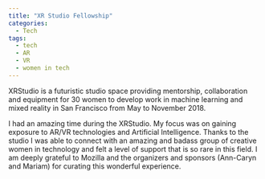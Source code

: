 ```yaml
---
title: "XR Studio Fellowship"
categories:
  - Tech
tags:
  - tech
  - AR
  - VR
  - women in tech
---
```


XRStudio is a futuristic studio space providing mentorship, collaboration and equipment for 30 women to develop work in machine learning and mixed reality in San Francisco from May to November 2018.

I had an amazing time during the XRStudio. My focus was on gaining exposure to AR/VR technologies and Artificial Intelligence. Thanks to the studio I was able to connect with an amazing and badass group of creative women in technology and felt a level of support that is so rare in this field. I am deeply grateful to Mozilla and the organizers and sponsors (Ann-Caryn and Mariam) for curating this wonderful experience.